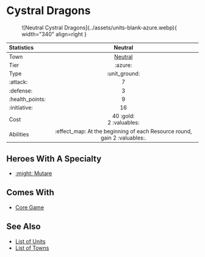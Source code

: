 # Cystral Dragons

<figure markdown="span">
    ![Neutral Cystral Dragons](../assets/units-blank-azure.webp){ width="340" align=right }
</figure>


| Statistics | Neutral |
| :--- | :---: |
| Town | [Neutral](../towns/neutral.md) |
| Tier | :azure: |
| Type | :unit_ground: |
| :attack: | 7 |
| :defense: | 3 |
| :health_points: | 9 |
| :initiative: | 16 |
| Cost | 40 :gold:<br>2 :valuables: |
| Abilities | :effect_map: At the beginning of each Resource round, gain 2 :valuables:. |


## Heroes With A Specialty

- [:might: Mutare](../heroes/mutare.md#specialty)


## Comes With

- [Core Game](../content.md)


## See Also

- [List of Units](index.md)
- [List of Towns](../towns/index.md)